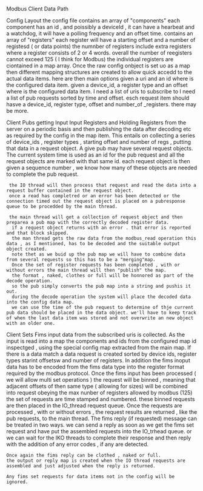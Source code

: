 Modbus Client Data Path

Config Layout
    the config file contains an array of "components"
    each component has an id , and poissibly a deviceId , it can have a hearbeat and a watchdog, 
    it will have a polling frequency and an offset time.
    contains an array of "registers" 
    each register will have a starting offset and a number of registesd ( or data points)
    the numnber of registers include extra registers where a register consists of 2 or 4 words.
    overall the number of reegisters cannot exceed 125 ( I think for Modbus)
    the individual registers are ciontained in a map array.
     Once the raw config onbject is set uo as a map then different mapping structures are created to allow quick accedd to the actual data items.
     here are then main options 
           given a uri and an id where is the configured data item.
           given a device_id, a register type and an offset where is the configured data item.
           I need a list of uris to subscribe to
           I need a list of pub requests sorted by time and offset.
             esch request item should hasve a device_id, register type, offset and number_of _registers.
     there may be more.
  

Client Pubs
     getting Input Input Registers and Holding Registers from the server on a periodic basis and then publishing the data after decoding etc as required by the config in the map item.
     This entails on collecting a series of device_ids , register types , starting offset and number of regs , putting that data in a request object.
     A give pub may have several request objects.
     The current system time is used as an id for the pub request and all the request objects are marked with that same id.
     each request object is then given a sequence number , we know how many of these objects are needed to complete the pub request.

     the IO thread will then process that request and read the data into a request buffer contained in the request object.
     once a read has completred or an error has been detected or the connection timed out the request object is placed on a pubresponse  queue to be procedded by the main thread.

     the main thread will get a collection of request object and then preparea a pub map with the correctly decoded register data.
      if a request object returns with an error . that error is reported  and that block skipped.
      the man thread gets the raw data from the modbus_read operation this data , as I mentioned, has to be decoded and the suitable output object created.
      note thet as we buid up the pub map we will have to combine data from several requests so this has to be a "merging"map.
      Once the set of register requests has been completed , with or without errors the main thread will then "publish" the map.
      the format , naked, clothes or full will be honnored as part of the decode operation.
      so the pub simply converts the pub map into a string and pushis it out.
      during the decode operation the system will place the decoded data into the config data map.
      we can use the time of the pub request to determine of thje current pub data should be placed in the data object. we'll have to keep track of when the last data item was stored and not overwrite an new object with an older one.


Client Sets
    Fims input data from the subscribed uris is collected.
    As the input is read into a map the components and ids from the configured map id inspectged , using the special config map extracted from the main map.
    If there is a data match a data request is created sorted by device ids, register types starint offsetsw and number of registers.
     In addition the fims inoput data has to be encoded from the fims data type into the register format required by the modbus protocol. 
    Once the fims input has been processed ( we will allow multi set operations ) the request will be binned , meaning that adjacent offsets of then same type ( allowing for sizes) will be combined into request obeying the max nunber of registers allowed by modbus (125)
    the set of requests are time stamped and numbered. 
    these binned requests are then placed in the IO_thread request queue.
    Once the requests are processed , with or without errors , the request results are returned , like the pub requests, to the main thread.
    The fims reply (if requested) message can be treated in two ways.
    we can send a reply as soon as we get the fims set request and have put the assembled requests into the IO_trhead queue.
    or we can wait for the IKO threads to complete their response and then  reply with the addition of any error codes , if any are detected.

    Once again the fims reply can be clothed , naked or full.
    the output or reply map is created when the IO thread requests are assembled and just adjusted when the reply is returned.

    Any fims set requests for data items not in the config will be ignored.


